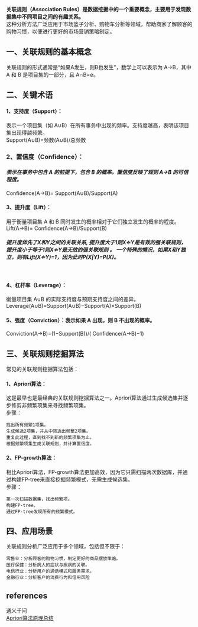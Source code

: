 **关联规则（Association Rules）是数据挖掘中的一个重要概念，主要用于发现数据集中不同项目之间的有趣关系。**  
这种分析方法广泛应用于市场篮子分析、购物车分析等领域，帮助商家了解顾客的购物习惯，以便进行更好的市场营销策略制定。

## 一、关联规则的基本概念
关联规则的形式通常是“如果A发生，则B也发生”，数学上可以表示为 A→B，其中 A 和 B 是项目集的一部分，且 A∩B=∅。

## 二、关键术语
#### 1、支持度（Support）：
表示一个项目集（如 A∪B）在所有事务中出现的频率。支持度越高，表明该项目集出现得越频繁。  
Support(A∪B)=频数(A∪B)/总频数
​
### 2、置信度（Confidence）：
#### *表示在事务中包含 A 的前提下，包含 B 的概率。置信度反映了规则 A→B 的可信程度。*   
Confidence(A→B)= Support(A∪B)/Support(A)

#### 3、提升度（Lift）：
用于衡量项目集 A 和 B 同时发生的概率相对于它们独立发生的概率的程度。  
Lift(A→B)= Confidence(A→B)/Support(B)

#### *提升度体先了X和Y之间的关联关系, 提升度大于1则X⇐Y是有效的强关联规则， 提升度小于等于1则X⇐Y是无效的强关联规则 。  一个特殊的情况，如果X和Y独立，则有Lift(X⇐Y)=1，因为此时P(X|Y)=P(X)。*
​
#### 4、杠杆率（Leverage）：
衡量项目集 A∪B 的实际支持度与预期支持度之间的差异。  
Leverage(A∪B)=Support(A∪B)−Support(A)×Support(B)

#### 5、强度（Conviction）：表示如果 A 出现，则 B 不出现的概率。
Conviction(A→B)=(1−Support(B))/( Confidence(A→B)−1)
​
## 三、关联规则挖掘算法
常见的关联规则挖掘算法包括：
#### 1、Apriori算法：
这是最早也是最经典的关联规则挖掘算法之一。Apriori算法通过生成候选集并逐步修剪非频繁项集来寻找频繁项集。  
步骤：
```
找出所有频繁1项集。
生成候选2项集，并从中筛选出频繁2项集。
重复此过程，直到找不到新的频繁项集为止。
根据频繁项集生成关联规则，并计算置信度。
```

#### 2、FP-growth算法：
相比Apriori算法，FP-growth算法更加高效，因为它只需扫描两次数据库，并通过构建FP-tree来直接挖掘频繁模式，无需生成候选集。  
步骤：
```
第一次扫描数据集，找出频繁项。
构建FP-tree。
通过FP-tree发现所有的频繁模式。
```

## 四、应用场景
关联规则分析广泛应用于多个领域，包括但不限于：
```
零售业：分析顾客的购物习惯，制定更好的商品摆放策略。
医疗保健：分析病人的症状与疾病的关联。
电信行业：分析用户的通话模式和服务需求。
金融行业：分析客户的消费行为和信用风险
```

## references
通义千问  
[Apriori算法原理总结](https://www.cnblogs.com/pinard/p/6293298.html)

